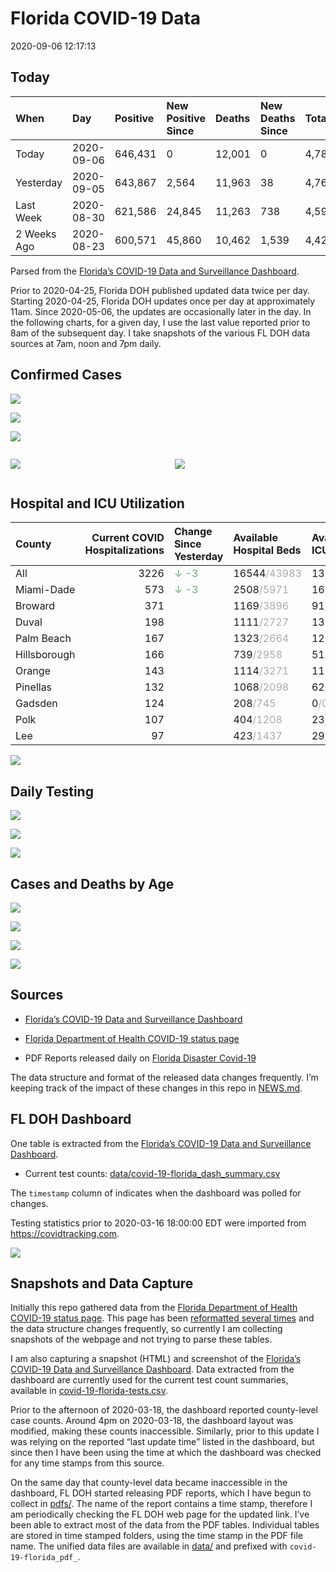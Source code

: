 Florida COVID-19 Data
================
2020-09-06 12:17:13

## Today

| When        | Day        | Positive | New Positive Since | Deaths | New Deaths Since | Total     |
| :---------- | :--------- | :------- | :----------------- | :----- | :--------------- | :-------- |
| Today       | 2020-09-06 | 646,431  | 0                  | 12,001 | 0                | 4,784,770 |
| Yesterday   | 2020-09-05 | 643,867  | 2,564              | 11,963 | 38               | 4,763,807 |
| Last Week   | 2020-08-30 | 621,586  | 24,845             | 11,263 | 738              | 4,599,608 |
| 2 Weeks Ago | 2020-08-23 | 600,571  | 45,860             | 10,462 | 1,539            | 4,428,633 |

Parsed from the [Florida’s COVID-19 Data and Surveillance
Dashboard](https://fdoh.maps.arcgis.com/apps/opsdashboard/index.html#/8d0de33f260d444c852a615dc7837c86).

Prior to 2020-04-25, Florida DOH published updated data twice per day.
Starting 2020-04-25, Florida DOH updates once per day at approximately
11am. Since 2020-05-06, the updates are occasionally later in the day.
In the following charts, for a given day, I use the last value reported
prior to 8am of the subsequent day. I take snapshots of the various FL
DOH data sources at 7am, noon and 7pm daily.

## Confirmed Cases

![](plots/covid-19-florida-daily-test-changes.png)

![](plots/covid-19-florida-deaths-by-day.png)

![](plots/covid-19-florida-county-top-6.png)

<div class="columns">

<div class="column is-full-mobile">

![](plots/covid-19-florida-testing.png)

</div>

<div class="column is-full-mobile">

![](plots/covid-19-florida-total-positive.png)

</div>

</div>

## Hospital and ICU Utilization

| County       | Current COVID Hospitalizations | Change Since Yesterday                   | Available Hospital Beds                      | Available ICU Beds                         |
| :----------- | -----------------------------: | :--------------------------------------- | :------------------------------------------- | :----------------------------------------- |
| All          |                           3226 | <span style="color: #6BAA75">↓ -3</span> | 16544<span style="color: #aaa">/43983</span> | 1379<span style="color: #aaa">/4587</span> |
| Miami-Dade   |                            573 | <span style="color: #6BAA75">↓ -3</span> | 2508<span style="color: #aaa">/5971</span>   | 163<span style="color: #aaa">/768</span>   |
| Broward      |                            371 |                                          | 1169<span style="color: #aaa">/3896</span>   | 91<span style="color: #aaa">/380</span>    |
| Duval        |                            198 |                                          | 1111<span style="color: #aaa">/2727</span>   | 132<span style="color: #aaa">/305</span>   |
| Palm Beach   |                            167 |                                          | 1323<span style="color: #aaa">/2664</span>   | 125<span style="color: #aaa">/276</span>   |
| Hillsborough |                            166 |                                          | 739<span style="color: #aaa">/2958</span>    | 51<span style="color: #aaa">/318</span>    |
| Orange       |                            143 |                                          | 1114<span style="color: #aaa">/3271</span>   | 113<span style="color: #aaa">/263</span>   |
| Pinellas     |                            132 |                                          | 1068<span style="color: #aaa">/2098</span>   | 62<span style="color: #aaa">/229</span>    |
| Gadsden      |                            124 |                                          | 208<span style="color: #aaa">/745</span>     | 0<span style="color: #aaa">/0</span>       |
| Polk         |                            107 |                                          | 404<span style="color: #aaa">/1208</span>    | 23<span style="color: #aaa">/117</span>    |
| Lee          |                             97 |                                          | 423<span style="color: #aaa">/1437</span>    | 29<span style="color: #aaa">/111</span>    |

![](plots/covid-19-florida-icu-usage.png)

## Daily Testing

![](plots/covid-19-florida-tests-per-case.png)

<!-- ![](plots/covid-19-florida-change-new-cases.png) -->

![](plots/covid-19-florida-tests-percent-positive.png)

![](plots/covid-19-florida-test-and-case-growth.png)

## Cases and Deaths by Age

![](plots/covid-19-florida-weekly-events-by-age.png)

![](plots/covid-19-florida-age.png)

![](plots/covid-19-florida-age-deaths.png)

![](plots/covid-19-florida-age-sex.png)

## Sources

  - [Florida’s COVID-19 Data and Surveillance
    Dashboard](https://fdoh.maps.arcgis.com/apps/opsdashboard/index.html#/8d0de33f260d444c852a615dc7837c86)

  - [Florida Department of Health COVID-19 status
    page](http://www.floridahealth.gov/diseases-and-conditions/COVID-19/)

  - PDF Reports released daily on [Florida Disaster
    Covid-19](http://www.floridahealth.gov/diseases-and-conditions/COVID-19/)

The data structure and format of the released data changes frequently.
I’m keeping track of the impact of these changes in this repo in
[NEWS.md](NEWS.md).

## FL DOH Dashboard

One table is extracted from the [Florida’s COVID-19 Data and
Surveillance
Dashboard](https://fdoh.maps.arcgis.com/apps/opsdashboard/index.html#/8d0de33f260d444c852a615dc7837c86).

  - Current test counts:
    [data/covid-19-florida\_dash\_summary.csv](data/covid-19-florida_dash_summary.csv)

The `timestamp` column of indicates when the dashboard was polled for
changes.

Testing statistics prior to 2020-03-16 18:00:00 EDT were imported from
<https://covidtracking.com>.

![](screenshots/fodh_maps_arcgis_com__apps__opsdashboard.png)

## Snapshots and Data Capture

Initially this repo gathered data from the [Florida Department of Health
COVID-19 status
page](http://www.floridahealth.gov/diseases-and-conditions/COVID-19/).
This page has been [reformatted several
times](screenshots/floridahealth_gov__diseases-and-conditions__COVID-19.png)
and the data structure changes frequently, so currently I am collecting
snapshots of the webpage and not trying to parse these tables.

I am also capturing a snapshot (HTML) and screenshot of the [Florida’s
COVID-19 Data and Surveillance
Dashboard](https://fdoh.maps.arcgis.com/apps/opsdashboard/index.html#/8d0de33f260d444c852a615dc7837c86).
Data extracted from the dashboard are currently used for the current
test count summaries, available in
[covid-19-florida-tests.csv](covid-19-florida-tests.csv).

Prior to the afternoon of 2020-03-18, the dashboard reported
county-level case counts. Around 4pm on 2020-03-18, the dashboard layout
was modified, making these counts inaccessible. Similarly, prior to this
update I was relying on the reported “last update time” listed in the
dashboard, but since then I have been using the time at which the
dashboard was checked for any time stamps from this source.

On the same day that county-level data became inaccessible in the
dashboard, FL DOH started releasing PDF reports, which I have begun to
collect in [pdfs/](pdfs/). The name of the report contains a time stamp,
therefore I am periodically checking the FL DOH web page for the updated
link. I’ve been able to extract most of the data from the PDF tables.
Individual tables are stored in time stamped folders, using the time
stamp in the PDF file name. The unified data files are available in
[data/](data/) and prefixed with `covid-19-florida_pdf_`.
